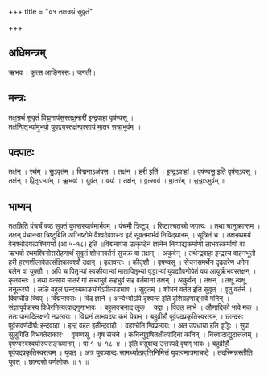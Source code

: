 +++
title = "०१ तक्षन्रथं सुवृतं"

+++
## अधिमन्त्रम्
ऋभवः। कुत्स आङ्गिरसः। जगती।

## मन्त्रः
तक्ष॒न्रथं॑ सु॒वृतं॑ विद्म॒नाप॑स॒स्तक्ष॒न्हरी॑ इन्द्र॒वाहा॒ वृष॑ण्वसू ।  
तक्ष॑न्पि॒तृभ्या॑मृ॒भवो॒ युव॒द्वय॒स्तक्ष॑न्व॒त्साय॑ मा॒तरं॑ सचा॒भुव॑म् ॥

## पदपाठः
तक्ष॑न् । रथ॑म् । सु॒ऽवृत॑म् । वि॒द्म॒नाऽअ॑पसः । तक्ष॑न् । हरी॒ इति॑ । इ॒न्द्र॒ऽवाहा॑ । वृष॑ण्वसू॒ इति॒ वृष॑ण्ऽवसू ।  
तक्ष॑न् । पि॒तृऽभ्या॑म् । ऋ॒भवः॑ । युव॑त् । वयः॑ । तक्ष॑न् । व॒त्साय॑ । मा॒तर॑म् । स॒चा॒ऽभुव॑म् ॥

## भाष्यम्
तक्षन्निति पंचर्चं षष्ठं सूक्तं कुत्सस्यार्षमार्भवम् । पंचमी त्रिष्टुप् । रिष्टाश्चतस्रो जगत्यः । तथा चानुक्रान्तम् । तक्षन् पंचान्त्या त्रिष्टुबिति अग्निष्टोमे वैश्वदेवशस्त्र इदं सूक्तमार्भवं निविद्थानम् । सूत्रितं च । तक्षन्रथमयं वेनश्चोदयत्प्रश्निगर्भा (आ ५-१८) इति ॥विद्मनापस उत्कृष्टेन ज्ञानेन निप्पाद्यकर्माणो लाभवत्कर्माणो वा ऋभवो रथमश्विनोरारोहणार्थं सुवृतं शोभनवर्तनं सुचक्रं वा तक्षन् । अकुर्वन् । तथेन्द्रवाहा इन्द्रस्य वाहनभूतौ हरी हरणशीलावेतत्संज्ञिकावश्वौ तक्षन् । कृतवन्तः । कीदृशौ । वृषण्वसू । सेचनसमर्थेन दृढतरेण धनेन बलेन वा युक्तौ । अपि च पितृभ्यां स्वकीयाभ्यां मातापितृभ्यां वृद्धाभ्यां युवद्यौवनोपेतं वय आयुर्ऋभवस्तक्षन् । कृतवन्तः । तथा वत्साय मातरं गां सचाभुवं सहभुवं सह वर्तमानां तक्षन् । अकुर्वन् । तक्षन् ॥ तक्षू त्वक्षू तनूकरणे । लङि बहुलं छन्दस्यमाङ्योगेऽपीत्यडभावः । सुवृतम् । शोभनं वर्तत इति सुवृत् । वृतु वर्तने । क्विप्चेति क्विप् । विद्मनापसः । विद ज्ञाने । अन्येभ्योऽपि दृश्यन्त इति दृशिग्रहणाद्भावे मनिन् । संज्ञापूर्वकस्य विधेरनित्यत्वाद्गुणाभावः । बहुलवचनाद लुक् । यद्वा । विद्लृ लाभे । औणादिको भावे मक् । ततः पामादिलक्षणो नप्रत्ययः । विद्मनं लाभवदपः कर्म येषाम् । बहुव्रीहौ पूर्वपदप्रकृतिस्वरत्वम् । छान्दसः पूर्वसवर्णदीर्घः इन्द्रवाहा । इन्द्रं वहत इतीन्द्रवाहौ । वहश्चेति ण्विप्रत्ययः । अत उपधाया इति वृद्धिः । सुपां सुलुगिति विभक्तेराकारः । वृषण्वसू । वृष सेचने । कनिन्युवृषितक्षीत्यादिना कनिन् । नित्त्वादाद्युदात्तत्वम् । वृषण्वस्वश्वयोरुपसङ्ख्यानम् । पा १-४-१८-४ । इति वसुशब्द उत्तरपदे वृषण् भावः । बहुव्रीहौ पूर्वपदप्रकृतिस्वरत्वम् । युवत् । अत्र युवञ्शब्दः सामर्थ्यात्प्रवृत्तिनिमित्तं युवत्वमात्रमाचष्टे । तदस्मिन्नस्तीति युवत् । छान्दसो वर्णलोकः ॥ १ ॥